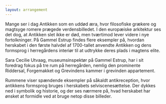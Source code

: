 ```yaml
---
layout: arrangement
---
```


Mange ser i dag Antikken som en uddød æra, hvor filosofiske grækere og magtsyge romere prægede verdensbilledet. I den europæiske arkitektur ses det dog, at Antikken slet ikke er død, men tværtimod lever videre i nye fortolkninger. På Gammel Estrup findes flere eksempler på, hvordan herskabet i den første halvdel af 1700-tallet anvendte Antikken og dens formsprog i herregårdens interiør til at udtrykke deres plads i magtens elite. 

Sara Cecilie Utvaag, museumsinspektør på Gammel Estrup, har i sit foredrag fokus på tre rum på herregården, nemlig den prominente Riddersal, Forgemakket og Grevindens kammer i grevinden appartement. 

Rummene viser spændende eksempler på såkaldt antikreception, hvor antikkens formsprog bruges i herskabets selviscenesættelse. Der dykkes ned i symbolik og historie, og der ses nærmere på, hvad herskabet har ønsket at formidle ved at bruge netop disse billeder.

